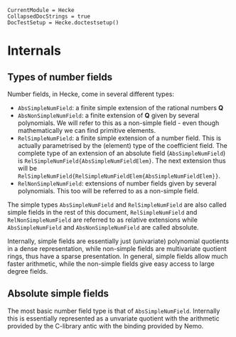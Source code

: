 ```@meta
CurrentModule = Hecke
CollapsedDocStrings = true
DocTestSetup = Hecke.doctestsetup()
```
# Internals

## Types of number fields

Number fields, in Hecke, come in several
different types:
 - `AbsSimpleNumField`: a finite simple extension of the rational numbers $\mathbf{Q}$
 - `AbsNonSimpleNumField`: a finite extension of $\mathbf{Q}$ given by several polynomials.
   We will refer to this as a non-simple field - even though mathematically
   we can find primitive elements.
 - `RelSimpleNumField`: a finite simple extension of a number field. This is
   actually parametrised by the (element) type of the coefficient field.
   The complete type of an extension of an absolute field (`AbsSimpleNumField`)
   is `RelSimpleNumField{AbsSimpleNumFieldElem}`. The next extension thus will be
   `RelSimpleNumField{RelSimpleNumFieldElem{AbsSimpleNumFieldElem}}`.
 - `RelNonSimpleNumField`: extensions of number fields given by several polynomials.
    This too will be referred to as a non-simple field.

The simple types `AbsSimpleNumField` and `RelSimpleNumField` are also called simple
fields in the rest of this document, `RelSimpleNumField` and `RelNonSimpleNumField` are referred
to as relative extensions while `AbsSimpleNumField` and `AbsNonSimpleNumField` are
called absolute.

Internally, simple fields are essentially just (univariate) polynomial
quotients in a dense representation, while non-simple fields are
multivariate quotient rings, thus have a sparse presentation.
In general, simple fields allow much faster arithmetic, while
the non-simple fields give easy access to large degree fields.

## Absolute simple fields

The most basic number field type is that of `AbsSimpleNumField`. Internally
this is essentially represented as a unvariate quotient with the
arithmetic provided by the C-library antic with the binding provided by Nemo.
